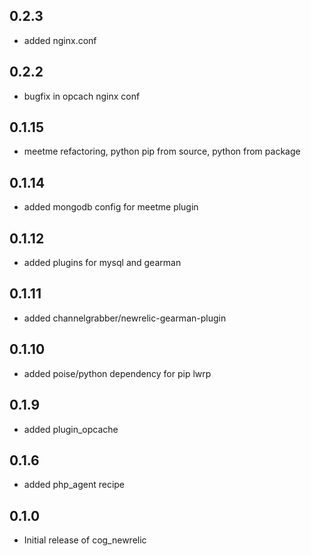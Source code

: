 ## 0.2.3
- added nginx.conf

## 0.2.2
- bugfix in opcach nginx conf

## 0.1.15
- meetme refactoring, python pip from source, python from package

## 0.1.14
- added mongodb config for meetme plugin

## 0.1.12
- added plugins for mysql and gearman

## 0.1.11
- added channelgrabber/newrelic-gearman-plugin

## 0.1.10
- added poise/python dependency for pip lwrp

## 0.1.9
- added plugin_opcache

## 0.1.6
- added php_agent recipe

## 0.1.0
- Initial release of cog_newrelic
